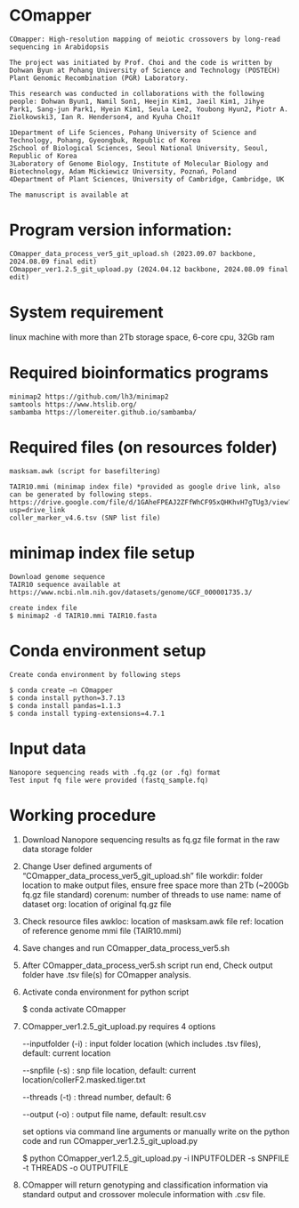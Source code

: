 # COmapper

    COmapper: High-resolution mapping of meiotic crossovers by long-read sequencing in Arabidopsis

    The project was initiated by Prof. Choi and the code is written by Dohwan Byun at Pohang University of Science and Technology (POSTECH) Plant Genomic Recombination (PGR) Laboratory.

    This research was conducted in collaborations with the following people: Dohwan Byun1, Namil Son1, Heejin Kim1, Jaeil Kim1, Jihye Park1, Sang-jun Park1, Hyein Kim1, Seula Lee2, Youbong Hyun2, Piotr A. Ziolkowski3, Ian R. Henderson4, and Kyuha Choi1†

    1Department of Life Sciences, Pohang University of Science and Technology, Pohang, Gyeongbuk, Republic of Korea
    2School of Biological Sciences, Seoul National University, Seoul, Republic of Korea
    3Laboratory of Genome Biology, Institute of Molecular Biology and Biotechnology, Adam Mickiewicz University, Poznań, Poland
    4Department of Plant Sciences, University of Cambridge, Cambridge, UK

    The manuscript is available at

# Program version information:
    
    COmapper_data_process_ver5_git_upload.sh (2023.09.07 backbone, 2024.08.09 final edit)
    COmapper_ver1.2.5_git_upload.py (2024.04.12 backbone, 2024.08.09 final edit)

# System requirement

linux machine with more than 2Tb storage space, 6-core cpu, 32Gb ram

# Required bioinformatics programs
    
    minimap2 https://github.com/lh3/minimap2
    samtools https://www.htslib.org/
    sambamba https://lomereiter.github.io/sambamba/

# Required files (on resources folder)
    
    masksam.awk (script for basefiltering)
    
    TAIR10.mmi (minimap index file) *provided as google drive link, also can be generated by following steps. https://drive.google.com/file/d/1GAheFPEAJ2ZFfWhCF95xQHKhvH7gTUg3/view?usp=drive_link 
    coller_marker_v4.6.tsv (SNP list file)

# minimap index file setup
    
    Download genome sequence
    TAIR10 sequence available at https://www.ncbi.nlm.nih.gov/datasets/genome/GCF_000001735.3/
    
    create index file
    $ minimap2 -d TAIR10.mmi TAIR10.fasta

# Conda environment setup

    Create conda environment by following steps

    $ conda create –n COmapper
    $ conda install python=3.7.13
    $ conda install pandas=1.1.3
    $ conda install typing-extensions=4.7.1

# Input data
    Nanopore sequencing reads with .fq.gz (or .fq) format
    Test input fq file were provided (fastq_sample.fq)

# Working procedure

1.	Download Nanopore sequencing results as fq.gz file format in the raw data storage folder

2.	Change User defined arguments of “COmapper_data_process_ver5_git_upload.sh” file
    workdir: folder location to make output files, ensure free space more than 2Tb (~200Gb fq.gz file standard)
  	corenum: number of threads to use
  	name: name of dataset
  	org: location of original fq.gz file

3. Check resource files
   awkloc: location of masksam.awk file
   ref: location of reference genome mmi file (TAIR10.mmi)

4. Save changes and run COmapper_data_process_ver5.sh

5. After COmapper_data_process_ver5.sh script run end, Check output folder have .tsv file(s) for COmapper analysis.

6. Activate conda environment for python script

    $ conda activate COmapper

8. COmapper_ver1.2.5_git_upload.py requires 4 options

   --inputfolder (-i) : input folder location (which includes .tsv files), default: current location
   
   --snpfile (-s) : snp file location, default: current location/collerF2.masked.tiger.txt

   --threads (-t) : thread number, default: 6

   --output (-o) : output file name, default: result.csv

   set options via command line arguments or manually write on the python code and run COmapper_ver1.2.5_git_upload.py

   $ python COmapper_ver1.2.5_git_upload.py -i INPUTFOLDER -s SNPFILE -t THREADS -o OUTPUTFILE

10. COmapper will return genotyping and classification information via standard output and crossover molecule information with .csv file.

